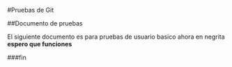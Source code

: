 #Pruebas de Git

##Documento de pruebas

El siguiente documento es para pruebas de usuario basico
ahora en negrita **espero que funciones**

###fin